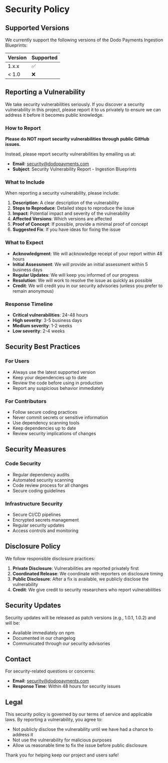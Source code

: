 # Security Policy

## Supported Versions

We currently support the following versions of the Dodo Payments Ingestion Blueprints:

| Version | Supported          |
| ------- | ------------------ |
| 1.x.x   | :white_check_mark: |
| < 1.0   | :x:                |

## Reporting a Vulnerability

We take security vulnerabilities seriously. If you discover a security vulnerability in this project, please report it to us privately to ensure we can address it before it becomes public knowledge.

### How to Report

**Please do NOT report security vulnerabilities through public GitHub issues.**

Instead, please report security vulnerabilities by emailing us at:
- **Email**: security@dodopayments.com
- **Subject**: Security Vulnerability Report - Ingestion Blueprints

### What to Include

When reporting a security vulnerability, please include:

1. **Description**: A clear description of the vulnerability
2. **Steps to Reproduce**: Detailed steps to reproduce the issue
3. **Impact**: Potential impact and severity of the vulnerability
4. **Affected Versions**: Which versions are affected
5. **Proof of Concept**: If possible, provide a minimal proof of concept
6. **Suggested Fix**: If you have ideas for fixing the issue

### What to Expect

- **Acknowledgment**: We will acknowledge receipt of your report within 48 hours
- **Initial Assessment**: We will provide an initial assessment within 5 business days
- **Regular Updates**: We will keep you informed of our progress
- **Resolution**: We will work to resolve the issue as quickly as possible
- **Credit**: We will credit you in our security advisories (unless you prefer to remain anonymous)

### Response Timeline

- **Critical vulnerabilities**: 24-48 hours
- **High severity**: 3-5 business days  
- **Medium severity**: 1-2 weeks
- **Low severity**: 2-4 weeks

## Security Best Practices

### For Users

- Always use the latest supported version
- Keep your dependencies up to date
- Review the code before using in production
- Report any suspicious behavior immediately

### For Contributors

- Follow secure coding practices
- Never commit secrets or sensitive information
- Use dependency scanning tools
- Keep dependencies up to date
- Review security implications of changes

## Security Measures

### Code Security

- Regular dependency audits
- Automated security scanning
- Code review process for all changes
- Secure coding guidelines

### Infrastructure Security

- Secure CI/CD pipelines
- Encrypted secrets management
- Regular security updates
- Access controls and monitoring

## Disclosure Policy

We follow responsible disclosure practices:

1. **Private Disclosure**: Vulnerabilities are reported privately first
2. **Coordinated Release**: We coordinate with reporters on disclosure timing
3. **Public Disclosure**: After a fix is available, we publicly disclose the vulnerability
4. **Credit**: We give credit to security researchers who report vulnerabilities

## Security Updates

Security updates will be released as patch versions (e.g., 1.0.1, 1.0.2) and will be:

- Available immediately on npm
- Documented in our changelog
- Communicated through our security advisories

## Contact

For security-related questions or concerns:

- **Email**: security@dodopayments.com
- **Response Time**: Within 48 hours for security issues

## Legal

This security policy is governed by our terms of service and applicable laws. By reporting a vulnerability, you agree to:

- Not publicly disclose the vulnerability until we have had a chance to address it
- Not use the vulnerability for malicious purposes
- Allow us reasonable time to fix the issue before public disclosure

Thank you for helping keep our project and users safe!
